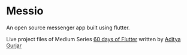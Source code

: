 # Messio
An open source messenger app built using flutter.

Live project files of Medium Series [60 days of Flutter](https://medium.com/@adityadroid/60-days-of-flutter-building-a-messenger-from-scratch-ab2c89e1fd0f) written by [Aditya Gurjar](https://medium.com/@adityadroid)
